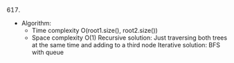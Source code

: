 617.

- Algorithm:
  - Time complexity O(root1.size(), root2.size())
  - Space complexity O(1)
    Recursive solution: Just traversing both trees at the same time and adding to a third node
    Iterative solution: BFS with queue
